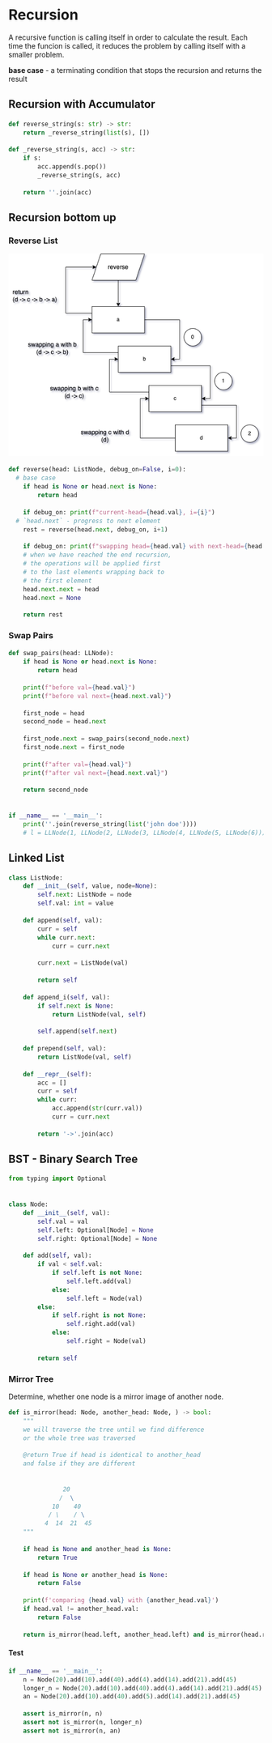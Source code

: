 # Recursion

A recursive function is calling itself in order to calculate the result. Each time the funcion is called, it reduces the problem by calling itself with a smaller problem.

**base case** - a terminating condition that stops the recursion and returns the result

## Recursion with Accumulator

```python
def reverse_string(s: str) -> str:
    return _reverse_string(list(s), [])

def _reverse_string(s, acc) -> str:
    if s:
        acc.append(s.pop())
        _reverse_string(s, acc)

    return ''.join(acc)
```

## Recursion bottom up

### Reverse List

![recursion-bottom-up](../_assets/algos/recursion.png)

```Python
def reverse(head: ListNode, debug_on=False, i=0):
  # base case
    if head is None or head.next is None:
        return head

    if debug_on: print(f"current-head={head.val}, i={i}")
  # `head.next` - progress to next element
    rest = reverse(head.next, debug_on, i+1)

    if debug_on: print(f"swapping head={head.val} with next-head={head.next.val}, i={i}")
    # when we have reached the end recursion,
    # the operations will be applied first 
    # to the last elements wrapping back to
    # the first element
    head.next.next = head
    head.next = None

    return rest
```

### Swap Pairs

```Python
def swap_pairs(head: LLNode):
    if head is None or head.next is None:
        return head

    print(f"before val={head.val}")
    print(f"before val next={head.next.val}")

    first_node = head
    second_node = head.next

    first_node.next = swap_pairs(second_node.next)
    first_node.next = first_node

    print(f"after val={head.val}")
    print(f"after val next={head.next.val}")

    return second_node


if __name__ == '__main__':
    print(''.join(reverse_string(list('john doe'))))
    # l = LLNode(1, LLNode(2, LLNode(3, LLNode(4, LLNode(5, LLNode(6))))))
```

## Linked List

```Python
class ListNode:
    def __init__(self, value, node=None):
        self.next: ListNode = node
        self.val: int = value

    def append(self, val):
        curr = self
        while curr.next:
            curr = curr.next

        curr.next = ListNode(val)

        return self

    def append_i(self, val):
        if self.next is None:
            return ListNode(val, self)

        self.append(self.next)

    def prepend(self, val):
        return ListNode(val, self)

    def __repr__(self):
        acc = []
        curr = self
        while curr:
            acc.append(str(curr.val))
            curr = curr.next

        return '->'.join(acc)
```

## BST - Binary Search Tree

```Python
from typing import Optional


class Node:
    def __init__(self, val):
        self.val = val
        self.left: Optional[Node] = None
        self.right: Optional[Node] = None

    def add(self, val):
        if val < self.val:
            if self.left is not None:
                self.left.add(val)
            else:
                self.left = Node(val)
        else:
            if self.right is not None:
                self.right.add(val)
            else:
                self.right = Node(val)

        return self
```

### Mirror Tree

Determine, whether one node is a mirror image of another node.

```Python
def is_mirror(head: Node, another_head: Node, ) -> bool:
    """
    we will traverse the tree until we find difference
    or the whole tree was traversed

    @return True if head is identical to another_head
    and false if they are different


               20
              /  \
            10    40
           / \    / \
          4  14  21  45
    """

    if head is None and another_head is None:
        return True

    if head is None or another_head is None:
        return False

    print(f'comparing {head.val} with {another_head.val}')
    if head.val != another_head.val:
        return False

    return is_mirror(head.left, another_head.left) and is_mirror(head.right, another_head.right)
```

#### Test

```Python
if __name__ == '__main__':
    n = Node(20).add(10).add(40).add(4).add(14).add(21).add(45)
    longer_n = Node(20).add(10).add(40).add(4).add(14).add(21).add(45).add(2)
    an = Node(20).add(10).add(40).add(5).add(14).add(21).add(45)

    assert is_mirror(n, n)
    assert not is_mirror(n, longer_n)
    assert not is_mirror(n, an)
```
